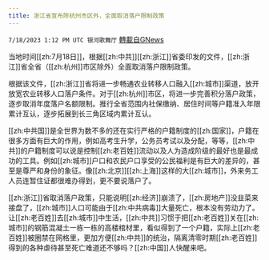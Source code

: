 ```yaml
---
title: 浙江省宣布除杭州市区外，全面取消落户限制政策
---
```

`7/18/2023 1:12 PM UTC 银河歌舞厅` [轉載自GNews](https://gnews.org/articles/1469086)

当地时间[[zh:7月18日]]，根据[[zh:中共]][[zh:浙江]]省委印发的文件，[[zh:浙江]]省全省（[[zh:杭州]]市区除外）全面取消落户限制政策。

根据该文件，[[zh:浙江]]省将进一步畅通农业转移人口融入[[zh:城市]]渠道，放开放宽农业转移人口落户条件。对于[[zh:杭州]]市区，将进一步完善积分落户政策，逐步取消年度落户名额限制。推行全省范围内社保缴纳、居住时间等户籍准入年限累计互认，逐步拓展到长三角区域内累计互认。

[[zh:中共国]]是全世界为数不多的还在实行严格的户籍制度的[[zh:国家]]，户籍在很多方面有巨大的作用，例如高考生升学，公务员考试以及分配，等等，[[zh:中共]]的户籍制度可以说是控制[[zh:老百姓]]流动以及人为造成阶级的最好也是最成功的工具。例如[[zh:城市]]户口和农民户口享受的公民福利是有巨大的差异的，甚至是尊严和身份的象征。像[[zh:北京]][[zh:上海]]这样的大[[zh:城市]]，外来务工人员连暂住证都很难办得到，更不要说落户了。

[[zh:浙江]]省取消落户政策，只能说明[[zh:经济]]崩溃了，[[zh:房地产]]没韭菜来接盘了，[[zh:城市]]人口可能由于[[zh:中共病毒]]大量死亡，根本没有劳动力了。让[[zh:老百姓]]去[[zh:城市]]中生活，[[zh:中共]]习惯于把[[zh:老百姓]]关在[[zh:城市]]的钢筋混凝土一栋一栋的高楼棺材里，看似得到了一个户籍，实际上[[zh:老百姓]]被圈禁在网格里，更加方便[[zh:中共]]的统治，隔离清零时期[[zh:老百姓]]得到的各种虐待甚至死亡难道还不够吗？[[zh:中国]]人快醒来吧。
